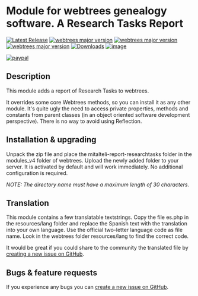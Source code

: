 Module for webtrees genealogy software. A Research Tasks Report
===============================================================

[![Latest Release](https://img.shields.io/github/release/elysch/webtrees-mitalteli-report-researchtasks.svg)][1]
[![webtrees major version](https://img.shields.io/badge/webtrees-v2.0.x-green)][2]
[![webtrees major version](https://img.shields.io/badge/webtrees-v2.1.x-green)][2]
[![webtrees major version](https://img.shields.io/badge/webtrees-v2.2.x-green)][2]
[![Downloads](https://img.shields.io/github/downloads/elysch/webtrees-mitalteli-report-researchtasks/total.svg)]()
[![image](https://img.shields.io/github/downloads/elysch/webtrees-mitalteli-report-researchtasks/latest/total)][1]

[![paypal](https://www.paypalobjects.com/en_US/i/btn/btn_donateCC_LG.gif)](https://www.paypal.com/donate/?business=EU37HN97QD9EU&no_recurring=0&currency_code=MXN)

Description
------------
This module adds a report of Research Tasks to webtrees.

It overrides some core Webtrees methods, so you can install it as any other module. It's quite ugly the need to access private properties, methods and constants from parent classes (in an object oriented software development perspective). There is no way to avoid using Reflection.

Installation & upgrading
------------------------
Unpack the zip file and place the mitalteli-report-researchtasks folder in the modules_v4 folder of webtrees. Upload the newly added folder to your server. It is activated by default and will work immediately. No additional configuration is required.

*NOTE: The directory name must have a maximum length of 30 characters.*

Translation
-----------
This module contains a few translatable textstrings. Copy the file es.php in the resources/lang folder and replace the Spanish text with the translation into your own language. Use the official two-letter language code as file name. Look in the webtrees folder resources/lang to find the correct code.

It would be great if you could share to the community the translated file by [creating a new issue on GitHub][3].

Bugs & feature requests
-------------------------
If you experience any bugs you can [create a new issue on GitHub][3].

 [1]: https://github.com/elysch/webtrees-mitalteli-report-researchtasks/releases/latest
 [2]: https://webtrees.github.io/download
 [3]: https://github.com/elysch/webtrees-mitalteli-report-researchtasks/issues?state=open
